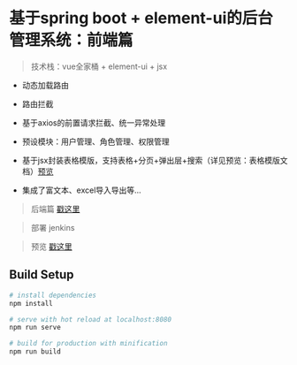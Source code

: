 # 基于spring boot + element-ui的后台管理系统：前端篇

> 技术栈：vue全家桶 + element-ui + jsx

* 动态加载路由

* 路由拦截

* 基于axios的前置请求拦截、统一异常处理

* 预设模块：用户管理、角色管理、权限管理

* 基于jsx封装表格模版，支持表格+分页+弹出层+搜索（详见预览：表格模版文档）[预览](https://codepen.io/zhazhjie/pen/zYxPoWP)

* 集成了富文本、excel导入导出等...

> 后端篇 [戳这里](https://github.com/zhazhjie/springboot-web-admin.git)

> 部署 jenkins

> 预览 [戳这里](https://flyss.top/admin)

## Build Setup

``` bash
# install dependencies
npm install

# serve with hot reload at localhost:8080
npm run serve

# build for production with minification
npm run build
```
